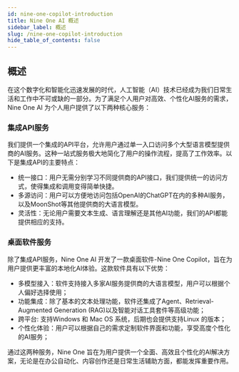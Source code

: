 ```yaml
---
id: nine-one-copilot-introduction
title: Nine One AI 概述
sidebar_label: 概述
slug: /nine-one-copilot-introduction
hide_table_of_contents: false
---
```


## 概述

在这个数字化和智能化迅速发展的时代，人工智能（AI）技术已经成为我们日常生活和工作中不可或缺的一部分。为了满足个人用户对高效、个性化AI服务的需求，Nine One AI 为个人用户提供了以下两种核心服务：

### 集成API服务

我们提供一个集成的API平台，允许用户通过单一入口访问多个大型语言模型提供商的AI服务。这种一站式服务极大地简化了用户的操作流程，提高了工作效率。以下是集成API的主要特点：

- 统一接口：用户无需分别学习不同提供商的API接口，我们提供统一的访问方式，使得集成和调用变得简单快捷。
- 多源访问：用户可以方便地访问包括OpenAI的ChatGPT在内的多种AI服务，以及MoonShot等其他提供商的大语言模型。
- 灵活性：无论用户需要文本生成、语言理解还是其他AI功能，我们的API都能提供相应的支持。

### 桌面软件服务

除了集成API服务，Nine One AI 开发了一款桌面软件-Nine One Copilot，旨在为用户提供更丰富的本地化AI体验。这款软件具有以下优势：

- 多模型接入：软件支持接入多家AI服务提供商的大语言模型，用户可以根据个人偏好选择使用；
- 功能集成：除了基本的文本处理功能，软件还集成了Agent、Retrieval-Augmented Generation (RAG)以及智能对话工具套件等高级功能；
- 跨平台: 支持Windows 和 Mac OS 系统，后期也会提供支持Linux 的版本；
- 个性化体验：用户可以根据自己的需求定制软件界面和功能，享受高度个性化的AI服务；

通过这两种服务，Nine One 旨在为用户提供一个全面、高效且个性化的AI解决方案，无论是在办公自动化、内容创作还是日常生活辅助方面，都能发挥重要作用。
